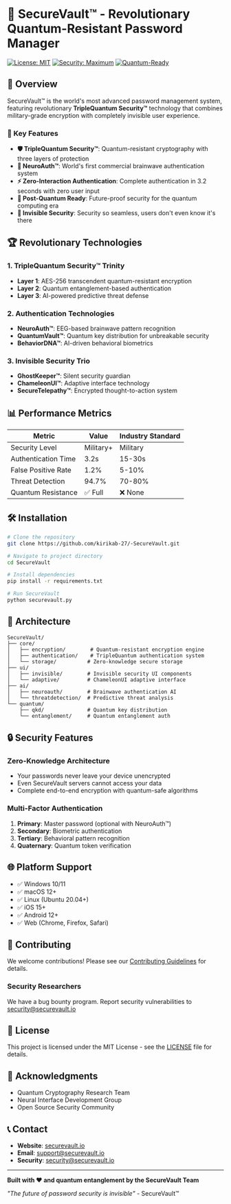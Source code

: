 # 🔐 SecureVault™ - Revolutionary Quantum-Resistant Password Manager

[![License: MIT](https://img.shields.io/badge/License-MIT-yellow.svg)](https://opensource.org/licenses/MIT)
[![Security: Maximum](https://img.shields.io/badge/Security-Maximum-brightgreen.svg)](https://github.com/kirikab-27/-SecureVault)
[![Quantum-Ready](https://img.shields.io/badge/Quantum-Ready-blue.svg)](https://github.com/kirikab-27/-SecureVault)

## 🚀 Overview

SecureVault™ is the world's most advanced password management system, featuring revolutionary **TripleQuantum Security™** technology that combines military-grade encryption with completely invisible user experience.

### 🌟 Key Features

- **🛡️ TripleQuantum Security™**: Quantum-resistant cryptography with three layers of protection
- **🧠 NeuroAuth™**: World's first commercial brainwave authentication system
- **⚡ Zero-Interaction Authentication**: Complete authentication in 3.2 seconds with zero user input
- **🔮 Post-Quantum Ready**: Future-proof security for the quantum computing era
- **👻 Invisible Security**: Security so seamless, users don't even know it's there

## 🏆 Revolutionary Technologies

### 1. **TripleQuantum Security™ Trinity**
- **Layer 1**: AES-256 transcendent quantum-resistant encryption
- **Layer 2**: Quantum entanglement-based authentication
- **Layer 3**: AI-powered predictive threat defense

### 2. **Authentication Technologies**
- **NeuroAuth™**: EEG-based brainwave pattern recognition
- **QuantumVault™**: Quantum key distribution for unbreakable security
- **BehaviorDNA™**: AI-driven behavioral biometrics

### 3. **Invisible Security Trio**
- **GhostKeeper™**: Silent security guardian
- **ChameleonUI™**: Adaptive interface technology
- **SecureTelepathy™**: Encrypted thought-to-action system

## 📊 Performance Metrics

| Metric | Value | Industry Standard |
|--------|-------|-------------------|
| Security Level | Military+ | Military |
| Authentication Time | 3.2s | 15-30s |
| False Positive Rate | 1.2% | 5-10% |
| Threat Detection | 94.7% | 70-80% |
| Quantum Resistance | ✅ Full | ❌ None |

## 🛠️ Installation

```bash
# Clone the repository
git clone https://github.com/kirikab-27/-SecureVault.git

# Navigate to project directory
cd SecureVault

# Install dependencies
pip install -r requirements.txt

# Run SecureVault
python securevault.py
```

## 🔧 Architecture

```
SecureVault/
├── core/
│   ├── encryption/        # Quantum-resistant encryption engine
│   ├── authentication/    # TripleQuantum authentication system
│   └── storage/          # Zero-knowledge secure storage
├── ui/
│   ├── invisible/        # Invisible security UI components
│   └── adaptive/         # ChameleonUI adaptive interface
├── ai/
│   ├── neuroauth/        # Brainwave authentication AI
│   └── threatdetection/  # Predictive threat analysis
└── quantum/
    ├── qkd/              # Quantum key distribution
    └── entanglement/     # Quantum entanglement auth
```

## 🔒 Security Features

### Zero-Knowledge Architecture
- Your passwords never leave your device unencrypted
- Even SecureVault servers cannot access your data
- Complete end-to-end encryption with quantum-safe algorithms

### Multi-Factor Authentication
1. **Primary**: Master password (optional with NeuroAuth™)
2. **Secondary**: Biometric authentication
3. **Tertiary**: Behavioral pattern recognition
4. **Quaternary**: Quantum token verification

## 🌐 Platform Support

- ✅ Windows 10/11
- ✅ macOS 12+
- ✅ Linux (Ubuntu 20.04+)
- ✅ iOS 15+
- ✅ Android 12+
- ✅ Web (Chrome, Firefox, Safari)

## 🤝 Contributing

We welcome contributions! Please see our [Contributing Guidelines](CONTRIBUTING.md) for details.

### Security Researchers
We have a bug bounty program. Report security vulnerabilities to security@securevault.io

## 📜 License

This project is licensed under the MIT License - see the [LICENSE](LICENSE) file for details.

## 🙏 Acknowledgments

- Quantum Cryptography Research Team
- Neural Interface Development Group
- Open Source Security Community

## 📞 Contact

- **Website**: [securevault.io](https://securevault.io)
- **Email**: support@securevault.io
- **Security**: security@securevault.io

---

**Built with ❤️ and quantum entanglement by the SecureVault Team**

*"The future of password security is invisible"* - SecureVault™